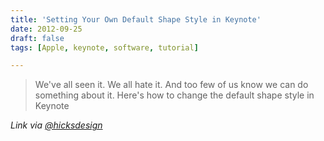 ```yaml
---
title: 'Setting Your Own Default Shape Style in Keynote'
date: 2012-09-25
draft: false
tags: [Apple, keynote, software, tutorial]

---
```


> We've all seen it. We all hate it. And too few of us know we can do something about it. Here's how to change the default shape style in Keynote

_Link via [@hicksdesign](https://twitter.com/Hicksdesign/statuses/250573064960622593)_